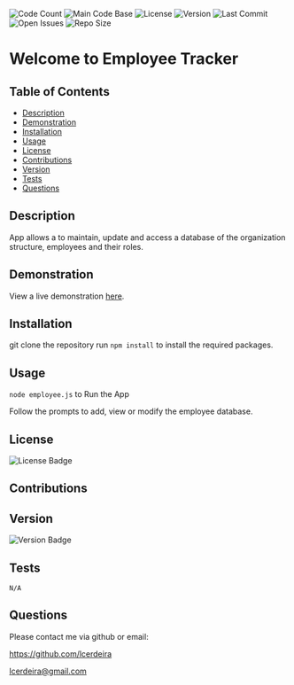 
  ![Code Count](https://img.shields.io/github/languages/count/lcerdeira/employee-msys) 
  ![Main Code Base](https://img.shields.io/github/languages/top/lcerdeira/employee-msys) 
  ![License](https://img.shields.io/badge/license-MIT-blue) 
  ![Version](https://img.shields.io/badge/version-1.0-red) 
  ![Last Commit](https://img.shields.io/github/last-commit/lcerdeira/employee-msys) 
  ![Open Issues](https://img.shields.io/github/issues-raw/lcerdeira/employee-msys) 
  ![Repo Size](https://img.shields.io/github/repo-size/lcerdeira/employee-msys)

  # Welcome to Employee Tracker


  ## Table of Contents

  * [Description](#Description)
  * [Demonstration](#Demonstration)
  * [Installation](#Installation)
  * [Usage](#Usage)
  * [License](#License)
  * [Contributions](#Contributions)
  * [Version](#Version)
  * [Tests](#Tests)
  * [Questions](#Questions)


  ## Description

  App allows a to maintain, update and access a database of the organization structure, employees and their roles.


  ## Demonstration

  View a live demonstration [here]().

  ## Installation

  git clone the repository
  run ```npm install``` to install the required packages.

  ## Usage

  ```node employee.js``` to Run the App

  Follow the prompts to add, view or modify the employee database.


  ## License

  ![License Badge](https://img.shields.io/badge/license-MIT-blue)


  ## Contributions


  ## Version

  ![Version Badge](https://img.shields.io/badge/version-1.0-red)


  ## Tests

  ```N/A```

  ## Questions

  Please contact me via github or email:

  https://github.com/lcerdeira 

 lcerdeira@gmail.com

  
